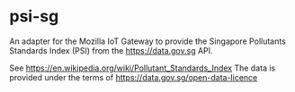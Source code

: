 # psi-sg

An adapter for the Mozilla IoT Gateway to provide the Singapore Pollutants Standards Index (PSI) from the https://data.gov.sg API. 

See https://en.wikipedia.org/wiki/Pollutant_Standards_Index
The data is provided under the terms of https://data.gov.sg/open-data-licence

